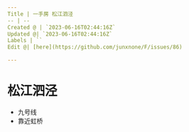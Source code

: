 ```yaml
---
Title | 一手房 松江泗泾
-- | --
Created @ | `2023-06-16T02:44:16Z`
Updated @| `2023-06-16T02:44:16Z`
Labels | ``
Edit @| [here](https://github.com/junxnone/F/issues/86)

---
```

# 松江泗泾

- 九号线
- 靠近虹桥
